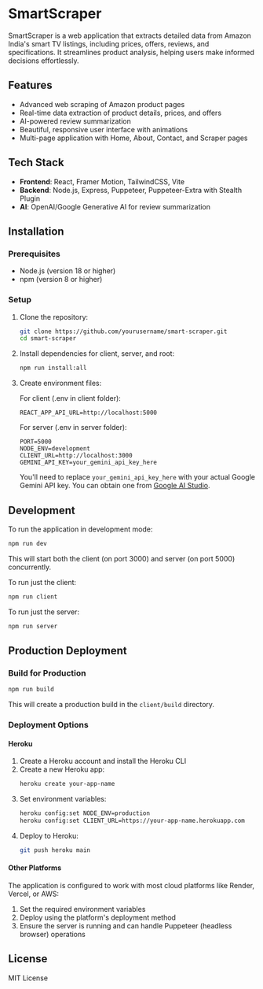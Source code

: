 # SmartScraper

SmartScraper is a web application that extracts detailed data from Amazon India's smart TV listings, including prices, offers, reviews, and specifications. It streamlines product analysis, helping users make informed decisions effortlessly.

## Features

- Advanced web scraping of Amazon product pages
- Real-time data extraction of product details, prices, and offers
- AI-powered review summarization
- Beautiful, responsive user interface with animations
- Multi-page application with Home, About, Contact, and Scraper pages

## Tech Stack

- **Frontend**: React, Framer Motion, TailwindCSS, Vite
- **Backend**: Node.js, Express, Puppeteer, Puppeteer-Extra with Stealth Plugin
- **AI**: OpenAI/Google Generative AI for review summarization

## Installation

### Prerequisites

- Node.js (version 18 or higher)
- npm (version 8 or higher)

### Setup

1. Clone the repository:
   ```bash
   git clone https://github.com/yourusername/smart-scraper.git
   cd smart-scraper
   ```

2. Install dependencies for client, server, and root:
   ```bash
   npm run install:all
   ```

3. Create environment files:
   
   For client (.env in client folder):
   ```
   REACT_APP_API_URL=http://localhost:5000
   ```
   
   For server (.env in server folder):
   ```
   PORT=5000
   NODE_ENV=development
   CLIENT_URL=http://localhost:3000
   GEMINI_API_KEY=your_gemini_api_key_here
   ```

   You'll need to replace `your_gemini_api_key_here` with your actual Google Gemini API key. You can obtain one from [Google AI Studio](https://makersuite.google.com/).

## Development

To run the application in development mode:

```bash
npm run dev
```

This will start both the client (on port 3000) and server (on port 5000) concurrently.

To run just the client:
```bash
npm run client
```

To run just the server:
```bash
npm run server
```

## Production Deployment

### Build for Production

```bash
npm run build
```

This will create a production build in the `client/build` directory.

### Deployment Options

#### Heroku

1. Create a Heroku account and install the Heroku CLI
2. Create a new Heroku app:
   ```bash
   heroku create your-app-name
   ```
3. Set environment variables:
   ```bash
   heroku config:set NODE_ENV=production
   heroku config:set CLIENT_URL=https://your-app-name.herokuapp.com
   ```
4. Deploy to Heroku:
   ```bash
   git push heroku main
   ```

#### Other Platforms

The application is configured to work with most cloud platforms like Render, Vercel, or AWS:

1. Set the required environment variables
2. Deploy using the platform's deployment method
3. Ensure the server is running and can handle Puppeteer (headless browser) operations

## License

MIT License 